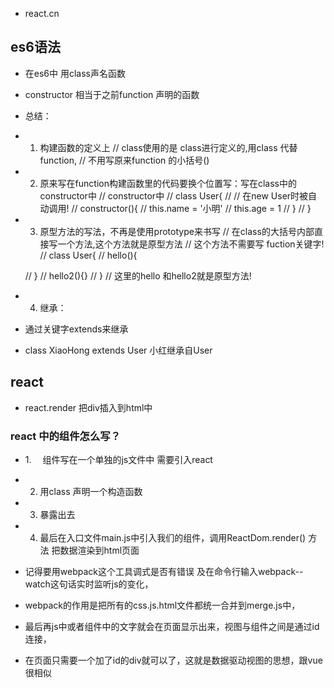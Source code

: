 * react.cn
## es6语法  
* 在es6中 用class声名函数
* constructor 相当于之前function 声明的函数 
*  总结：
* 1.  构建函数的定义上
  //   class使用的是 class进行定义的,用class 代替function,
  //   不用写原来function 的小括号()
* 2. 原来写在function构建函数里的代码要换个位置写：写在class中的constructor中
//   constructor中
//   class User{
//   // 在new User时被自动调用!
//   constructor(){
//     this.name = '小明'
//     this.age = 1
//   }
// }

* 3. 原型方法的写法，不再是使用prototype来书写
 //    在class的大括号内部直接写一个方法,这个方法就是原型方法
    //     这个方法不需要写 fuction关键字!
    // class User{
    //   hello(){

    //   }
    //   hello2(){}
    // }
    // 这里的hello 和hello2就是原型方法!
* 4. 继承：
* 通过关键字extends来继承
* class XiaoHong extends User      小红继承自User

## react 
* react.render 把div插入到html中
### react 中的组件怎么写？
* 1.　 组件写在一个单独的js文件中 需要引入react
* 2. 用class 声明一个构造函数 
* 3. 暴露出去
* 4. 最后在入口文件main.js中引入我们的组件，调用ReactDom.render() 方法 把数据渲染到html页面


* 记得要用webpack这个工具调式是否有错误 及在命令行输入webpack--watch这句话实时监听js的变化，
* webpack的作用是把所有的css.js.html文件都统一合并到merge.js中，
* 最后再js中或者组件中的文字就会在页面显示出来，视图与组件之间是通过id连接，
* 在页面只需要一个加了id的div就可以了，这就是数据驱动视图的思想，跟vue很相似
